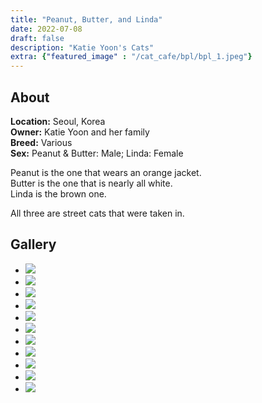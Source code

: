 ```yaml
---
title: "Peanut, Butter, and Linda"
date: 2022-07-08
draft: false
description: "Katie Yoon's Cats"
extra: {"featured_image" : "/cat_cafe/bpl/bpl_1.jpeg"}
---
```


## About

**Location:** Seoul, Korea  
**Owner:** Katie Yoon and her family  
**Breed:** Various  
**Sex:** Peanut & Butter: Male; Linda: Female  

Peanut is the one that wears an orange jacket.  
Butter is the one that is nearly all white.  
Linda is the brown one.  

All three are street cats that were taken in.  

<head>
<link rel="stylesheet" href="/cat_cafe/collage.css">
</head>

## Gallery
<ul class="columns">
  <li class="item"><img src="/cat_cafe/bpl/bpl_1.jpeg"></li>
  <li class="item"><img src="/cat_cafe/bpl/bpl_2.jpeg"></li>
  <li class="item"><img src="/cat_cafe/bpl/bpl_3.jpeg"></li>
  <li class="item"><img src="/cat_cafe/bpl/bpl_4.jpeg"></li>
  <li class="item"><img src="/cat_cafe/bpl/bpl_5.jpeg"></li>
  <li class="item"><img src="/cat_cafe/bpl/bpl_6.jpeg"></li>
  <li class="item"><img src="/cat_cafe/bpl/bpl_7.jpeg"></li>
  <li class="item"><img src="/cat_cafe/bpl/bpl_8.jpeg"></li>
  <li class="item"><img src="/cat_cafe/bpl/bpl_9.jpeg"></li>
  <li class="item"><img src="/cat_cafe/bpl/bpl_a.jpeg"></li>
  <li class="item"><img src="/cat_cafe/bpl/bpl_b.jpeg"></li>
</ul>
